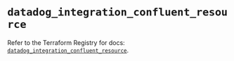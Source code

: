 # `datadog_integration_confluent_resource`

Refer to the Terraform Registry for docs: [`datadog_integration_confluent_resource`](https://registry.terraform.io/providers/datadog/datadog/3.70.0/docs/resources/integration_confluent_resource).
